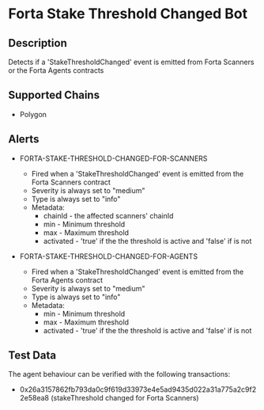 # Forta Stake Threshold Changed Bot

## Description

Detects if a 'StakeThresholdChanged' event is emitted from Forta Scanners or the Forta Agents contracts

## Supported Chains

- Polygon

## Alerts

- FORTA-STAKE-THRESHOLD-CHANGED-FOR-SCANNERS
  - Fired when a 'StakeThresholdChanged' event is emitted from the Forta Scanners contract
  - Severity is always set to "medium"
  - Type is always set to "info"
  - Metadata:
    - chainId - the affected scanners' chainId
    - min - Minimum threshold
    - max - Maximum threshold
    - activated - 'true' if the the threshold is active and 'false' if is not

- FORTA-STAKE-THRESHOLD-CHANGED-FOR-AGENTS
  - Fired when a 'StakeThresholdChanged' event is emitted from the Forta Agents contract
  - Severity is always set to "medium"
  - Type is always set to "info"
  - Metadata:
    - min - Minimum threshold
    - max - Maximum threshold
    - activated - 'true' if the the threshold is active and 'false' if is not

## Test Data

The agent behaviour can be verified with the following transactions:

- 0x26a3157862fb793da0c9f619d33973e4e5ad9435d022a31a775a2c9f22e58ea8 (stakeThreshold changed for Forta Scanners)